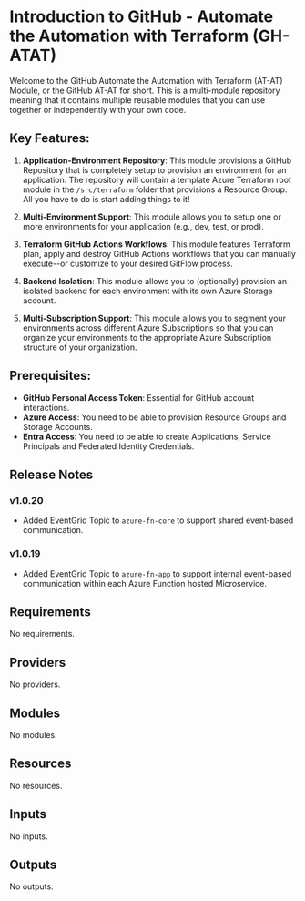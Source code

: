 # Introduction to GitHub - Automate the Automation with Terraform (GH-ATAT)

Welcome to the GitHub Automate the Automation with Terraform (AT-AT) Module, or the GitHub AT-AT for short. This is a multi-module repository meaning that it contains multiple reusable modules that you can use together or independently with your own code.

## Key Features:

1. **Application-Environment Repository**: This module provisions a GitHub Repository that is completely setup to provision an environment for an application. The repository will contain a template Azure Terraform root module in the `/src/terraform` folder that provisions a Resource Group. All you have to do is start adding things to it! 

2. **Multi-Environment Support**: This module allows you to setup one or more environments for your application (e.g., dev, test, or prod). 

3. **Terraform GitHub Actions Workflows**: This module features Terraform plan, apply and destroy GitHub Actions workflows that you can manually execute--or customize to your desired GitFlow process.

4. **Backend Isolation**: This module allows you to (optionally) provision an isolated backend for each environment with its own Azure Storage account.

5. **Multi-Subscription Support**: This module allows you to segment your environments across different Azure Subscriptions so that you can organize your environments to the appropriate Azure Subscription structure of your organization.

## Prerequisites:

- **GitHub Personal Access Token**: Essential for GitHub account interactions.
- **Azure Access**: You need to be able to provision Resource Groups and Storage Accounts.
- **Entra Access**: You need to be able to create Applications, Service Principals and Federated Identity Credentials.

## Release Notes

### v1.0.20

- Added EventGrid Topic to `azure-fn-core` to support shared event-based communication.

### v1.0.19

- Added EventGrid Topic to `azure-fn-app` to support internal event-based communication within each Azure Function hosted Microservice.

<!-- BEGIN_TF_DOCS -->
## Requirements

No requirements.

## Providers

No providers.

## Modules

No modules.

## Resources

No resources.

## Inputs

No inputs.

## Outputs

No outputs.
<!-- END_TF_DOCS -->